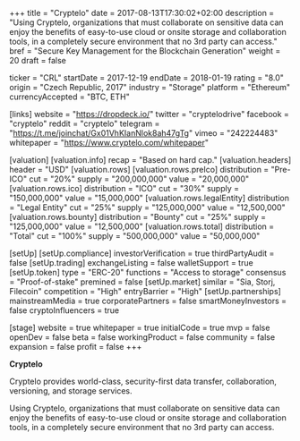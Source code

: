 +++
title = "Cryptelo"
date = 2017-08-13T17:30:02+02:00
description = "Using Cryptelo, organizations that must collaborate on sensitive data can enjoy the benefits of easy-to-use cloud or onsite storage and collaboration tools, in a completely secure environment that no 3rd party can access."
bref = "Secure Key Management for the Blockchain Generation"
weight = 20
draft = false

ticker = "CRL"
startDate = 2017-12-19
endDate = 2018-01-19
rating = "8.0"
origin = "Czech Republic, 2017"
industry = "Storage"
platform = "Ethereum"
currencyAccepted = "BTC, ETH"

[links]
  website = "https://dropdeck.io/"
  twitter = "cryptelodrive"
  facebook = "cryptelo"
  reddit = "cryptelo"
  telegram = "https://t.me/joinchat/Gx01VhKIanNlok8ah47gTg"
  vimeo = "242224483"
  whitepaper = "https://www.cryptelo.com/whitepaper"

[valuation]
  [valuation.info]
    recap = "Based on hard cap."
  [valuation.headers]
    header = "USD"
  [valuation.rows]
    [valuation.rows.preIco]
      distribution = "Pre-ICO"
      cut = "20%"
      supply = "200,000,000"
      value = "20,000,000"
    [valuation.rows.ico]
      distribution = "ICO"
      cut = "30%"
      supply = "150,000,000"
      value = "15,000,000"
    [valuation.rows.legalEntity]
      distribution = "Legal Entity"
      cut = "25%"
      supply = "125,000,000"
      value = "12,500,000"
    [valuation.rows.bounty]
      distribution = "Bounty"
      cut = "25%"
      supply = "125,000,000"
      value = "12,500,000"
    [valuation.rows.total]
      distribution = "Total"
      cut = "100%"
      supply = "500,000,000"
      value = "50,000,000"

[setUp]
  [setUp.compliance]
    investorVerification = true
    thirdPartyAudit = false
  [setUp.trading]
    exchangeListing = false
    walletSupport = true
  [setUp.token]
    type = "ERC-20"
    functions = "Access to storage"
    consensus = "Proof-of-stake"
    premined = false
  [setUp.market]
    similar = "Sia, Storj, Filecoin"
    competition = "High"
    entryBarrier = "High"
  [setUp.partnerships]
    mainstreamMedia = true
    corporatePartners = false
    smartMoneyInvestors = false
    cryptoInfluencers = true

[stage]
  website = true
  whitepaper = true
  initialCode = true
  mvp = false
  openDev = false
  beta = false
  workingProduct = false
  community = false
  expansion = false
  profit = false
+++

**Cryptelo**

Cryptelo provides world-class, security-first data transfer, collaboration, versioning, and storage services.  

Using Cryptelo, organizations that must collaborate on sensitive data can enjoy the benefits of easy-to-use cloud or onsite storage and collaboration tools, in a completely secure environment that no 3rd party can access.
